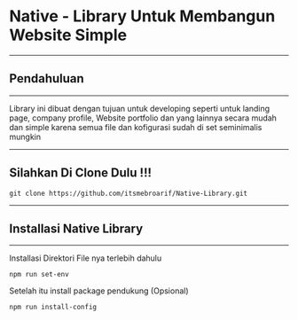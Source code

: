 # Native - Library Untuk Membangun Website Simple
----

## Pendahuluan
---
Library ini dibuat dengan tujuan  untuk developing seperti untuk landing page, company profile, 
Website portfolio dan yang lainnya secara mudah dan simple karena semua file dan kofigurasi sudah di set seminimalis mungkin


----
## Silahkan Di Clone Dulu !!!
```
git clone https://github.com/itsmebroarif/Native-Library.git
```

---
## Installasi Native Library
---
Installasi Direktori File nya terlebih dahulu

```
npm run set-env
```

Setelah itu install package pendukung (Opsional)

```
npm run install-config
```
